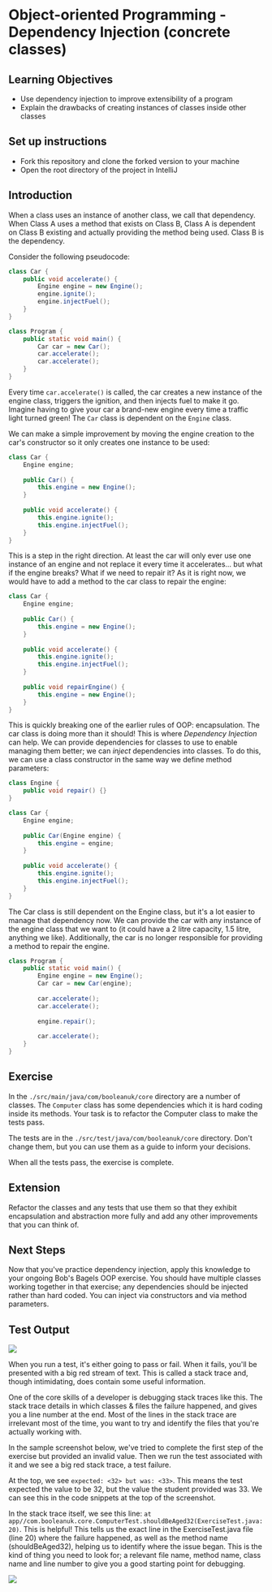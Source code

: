 # Object-oriented Programming - Dependency Injection (concrete classes)

## Learning Objectives
- Use dependency injection to improve extensibility of a program
- Explain the drawbacks of creating instances of classes inside other classes

## Set up instructions
- Fork this repository and clone the forked version to your machine
- Open the root directory of the project in IntelliJ

## Introduction

When a class uses an instance of another class, we call that dependency. When Class A uses a method that exists on Class B, Class A is dependent on Class B existing and actually providing the method being used. Class B is the dependency.

Consider the following pseudocode:

```java
class Car {
    public void accelerate() {
        Engine engine = new Engine();
        engine.ignite();
        engine.injectFuel();
    }
}

class Program {
    public static void main() {
        Car car = new Car();
        car.accelerate();
        car.accelerate();
    }
}
```

Every time `car.accelerate()` is called, the car creates a new instance of the engine class, triggers the ignition, and then injects fuel to make it go. Imagine having to give your car a brand-new engine every time a traffic light turned green! The `Car` class is dependent on the `Engine` class.

We can make a simple improvement by moving the engine creation to the car's constructor so it only creates one instance to be used:

```java
class Car {
    Engine engine;
    
    public Car() {
        this.engine = new Engine();
    }
    
    public void accelerate() {
        this.engine.ignite();
        this.engine.injectFuel();
    }
}
```

This is a step in the right direction. At least the car will only ever use one instance of an engine and not replace it every time it accelerates... but what if the engine breaks? What if we need to repair it? As it is right now, we would have to add a method to the car class to repair the engine:

```java
class Car {
    Engine engine;
    
    public Car() {
        this.engine = new Engine();
    }
    
    public void accelerate() {
        this.engine.ignite();
        this.engine.injectFuel();
    }
    
    public void repairEngine() {
        this.engine = new Engine();
    }
}
```

This is quickly breaking one of the earlier rules of OOP: encapsulation. The car class is doing more than it should! This is where *Dependency Injection* can help. We can provide dependencies for classes to use to enable managing them better; we can *inject* dependencies into classes. To do this, we can use a class constructor in the same way we define method parameters:

```java
class Engine {
    public void repair() {}
}

class Car {
    Engine engine;
    
    public Car(Engine engine) {
        this.engine = engine;
    }
    
    public void accelerate() {
        this.engine.ignite();
        this.engine.injectFuel();
    }
}
```

The Car class is still dependent on the Engine class, but it's a lot easier to manage that dependency now. We can provide the car with any instance of the engine class that we want to (it could have a 2 litre capacity, 1.5 litre, anything we like). Additionally, the car is no longer responsible for providing a method to repair the engine.

```java
class Program {
    public static void main() {
        Engine engine = new Engine();
        Car car = new Car(engine);
        
        car.accelerate();
        car.accelerate();
        
        engine.repair();
        
        car.accelerate();
    }
}
```

## Exercise

In the `./src/main/java/com/booleanuk/core` directory are a number of classes. The `Computer` class has some dependencies which it is hard coding inside its methods. Your task is to refactor the Computer class to make the tests pass.

The tests are in the `./src/test/java/com/booleanuk/core` directory. Don't change them, but you can use them as a guide to inform your decisions.

When all the tests pass, the exercise is complete.

## Extension

Refactor the classes and any tests that use them so that they exhibit encapsulation and abstraction more fully and add any other improvements that you can think of.

## Next Steps

Now that you've practice dependency injection, apply this knowledge to your ongoing Bob's Bagels OOP exercise. You should have multiple classes working together in that exercise; any dependencies should be injected rather than hard coded. You can inject via constructors and via method parameters.

## Test Output

![](./assets/run-a-test.PNG)

When you run a test, it's either going to pass or fail. When it fails, you'll be presented with a big red stream of text. This is called a stack trace and, though intimidating, does contain some useful information.

One of the core skills of a developer is debugging stack traces like this. The stack trace details in which classes & files the failure happened, and gives you a line number at the end. Most of the lines in the stack trace are irrelevant most of the time, you want to try and identify the files that you're actually working with.

In the sample screenshot below, we've tried to complete the first step of the exercise but provided an invalid value. Then we run the test associated with it and we see a big red stack trace, a test failure.

At the top, we see `expected: <32> but was: <33>`. This means the test expected the value to be 32, but the value the student provided was 33. We can see this in the code snippets at the top of the screenshot.

In the stack trace itself, we see this line: `at app//com.booleanuk.core.ComputerTest.shouldBeAged32(ExerciseTest.java:20)`. This is helpful! This tells us the exact line in the ExerciseTest.java file (line 20) where the failure happened, as well as the method name (shouldBeAged32), helping us to identify where the issue began. This is the kind of thing you need to look for; a relevant file name, method name, class name and line number to give you a good starting point for debugging.

![](./assets/test-failure.PNG)
